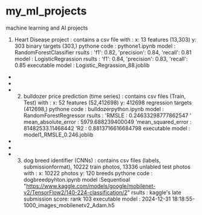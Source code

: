 # my_ml_projects
machine learning and AI projects

  1. Heart Disease project : 
  contains a csv file with :
    x: 13 features (13,303)
    y: 303 binary targets (303,)
    pythone code : pythone1.ipynb
    model : RandomForestClassifier
    rsults : 'f1': 0.82, 'precision': 0.84, 'recall': 0.81
    model : LogisticRegrassion
    rsults : 'f1': 0.84, 'precision': 0.83, 'recall': 0.85
    executable model : Logistic_Regrassion_88.joblib
 *
 *
 * 2. bulldozer price prediction (time series) :
   contains csv files (Train, Test) with :
    x: 52 features (52,412698)
    y: 412698 regression targets (412698,)
    pythone code : bulldozerpython.ipynb
    model : RandomForestRegressor
    rsults : 'RMSLE : 0.24633298777862547
             ' mean_absolute_error : 5979.688239400049
             'mean_squared_error : 81482533.11468442
             'R2 : 0.8813716616684798
    executable model : model1_RMSLE_0.246.joblib
  *
  *
  * 3. dog breed identifier (CNNs) :
      contains csv files (labels, submissionformat), 10222 train photos, 13336 unlabled test photos with :
        x: 10222 photos
        y: 120 breeds 
        pythone code : dogbreedpyhton.ipynb
        model :Sequentioal "https://www.kaggle.com/models/google/mobilenet-v2/TensorFlow2/140-224-classification/2"
        rsults : kaggle's late submission score: rank 103 
        executable model : 2024-12-31 18:18:55-1000_images_mobilenetv2_Adam.h5
